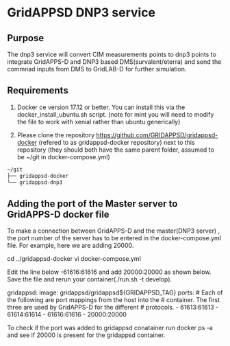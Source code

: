 # GridAPPSD DNP3 service

## Purpose

The dnp3 service will convert CIM measurements points to dnp3 points to integrate GridAPPS-D and DNP3 based DMS(survalent/eterra) and send the commnad inputs from DMS to GridLAB-D for further simulation.

## Requirements

1. Docker ce version 17.12 or better.  You can install this via the docker_install_ubuntu.sh script.  (note for mint you will need to modify the file to work with xenial rather than ubuntu generically)

2. Please clone the repository <https://github.com/GRIDAPPSD/gridappsd-docker> (refered to as gridappsd-docker repository) next to this repository (they should both have the same parent folder, assumed to be ~/git in docker-compose.yml)

``` bash
~/git
├── gridappsd-docker
└── gridappsd-dnp3	

```
## Adding the port of the Master server to GridAPPS-D docker file 

To make a connection between GridAPPS-D and the master(DNP3 server) , the port number of the server has to be entered in the docker-compose.yml file. For example, here we are adding 20000.

cd ../gridappsd-docker
vi docker-compose.yml

Edit the line below -61616:61616 and add 20000:20000 as shown below. Save the file and rerun your container(./run.sh -t develop). 

 gridappsd:
    image: gridappsd/gridappsd${GRIDAPPSD_TAG}
    ports:
      # Each of the following are port mappings from the host into the
      # container.  The first three are used by GridAPPS-D for the different
      # protocols.
      - 61613:61613
      - 61614:61614
      - 61616:61616
      - 20000:20000
      
      
 To check if the port was added to gridappsd conatainer run docker ps -a and see if 20000 is present for the gridappsd container.

```

